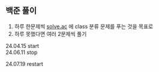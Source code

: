 ## 백준 풀이
1. 하루 한문제씩 [solve.ac](https://solved.ac) 에 class 분류 문제를 푸는 것을 목표로
2. 하루 못했다면 여러 2문제씩 풀기

24.04.15 start  
24.06.11 stop  
  
24.07.19 restart
